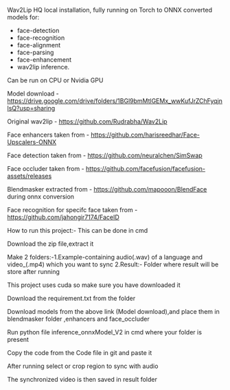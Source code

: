  Wav2Lip HQ local installation, fully running on Torch to ONNX converted models for:
- face-detection
- face-recognition
- face-alignment
- face-parsing
- face-enhancement
- wav2lip inference.



Can be run on CPU or Nvidia GPU

Model download - https://drive.google.com/drive/folders/1BGl9bmMtlGEMx_wwKufJrZChFyqjnlsQ?usp=sharing  

Original wav2lip - https://github.com/Rudrabha/Wav2Lip

Face enhancers taken from -  https://github.com/harisreedhar/Face-Upscalers-ONNX

Face detection taken from - https://github.com/neuralchen/SimSwap

Face occluder taken from - https://github.com/facefusion/facefusion-assets/releases

Blendmasker extracted from - https://github.com/mapooon/BlendFace during onnx conversion

Face recognition for specifc face taken from - https://github.com/jahongir7174/FaceID


How to run this project:-
This can be done in cmd

Download the zip file,extract it 

Make 2 folders:-1.Example-containing audio(.wav) of a language and video_(.mp4) which you want to sync 2.Result:- Folder where result will be store after running

This project uses cuda so make sure you have downloaded it

Download the requirement.txt from the folder

Download models from the above link (Model download),and place them in blendmasker folder ,enhancers and face_occluder

Run python file inference_onnxModel_V2 in cmd where your folder is present 

Copy the code from the Code file in git and paste it 

After running select or crop region to sync with audio

The synchronized video is then saved in result folder


